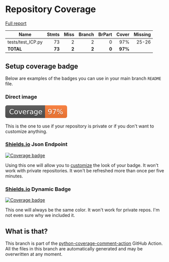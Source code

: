 # Repository Coverage

[Full report](https://htmlpreview.github.io/?https://github.com/jan-glx/ICPy/blob/python-coverage-comment-action-data/htmlcov/index.html)

| Name               |    Stmts |     Miss |   Branch |   BrPart |   Cover |   Missing |
|------------------- | -------: | -------: | -------: | -------: | ------: | --------: |
| tests/test\_ICP.py |       73 |        2 |        2 |        0 |     97% |     25-26 |
|          **TOTAL** |   **73** |    **2** |    **2** |    **0** | **97%** |           |


## Setup coverage badge

Below are examples of the badges you can use in your main branch `README` file.

### Direct image

[![Coverage badge](https://raw.githubusercontent.com/jan-glx/ICPy/python-coverage-comment-action-data/badge.svg)](https://htmlpreview.github.io/?https://github.com/jan-glx/ICPy/blob/python-coverage-comment-action-data/htmlcov/index.html)

This is the one to use if your repository is private or if you don't want to customize anything.

### [Shields.io](https://shields.io) Json Endpoint

[![Coverage badge](https://img.shields.io/endpoint?url=https://raw.githubusercontent.com/jan-glx/ICPy/python-coverage-comment-action-data/endpoint.json)](https://htmlpreview.github.io/?https://github.com/jan-glx/ICPy/blob/python-coverage-comment-action-data/htmlcov/index.html)

Using this one will allow you to [customize](https://shields.io/endpoint) the look of your badge.
It won't work with private repositories. It won't be refreshed more than once per five minutes.

### [Shields.io](https://shields.io) Dynamic Badge

[![Coverage badge](https://img.shields.io/badge/dynamic/json?color=brightgreen&label=coverage&query=%24.message&url=https%3A%2F%2Fraw.githubusercontent.com%2Fjan-glx%2FICPy%2Fpython-coverage-comment-action-data%2Fendpoint.json)](https://htmlpreview.github.io/?https://github.com/jan-glx/ICPy/blob/python-coverage-comment-action-data/htmlcov/index.html)

This one will always be the same color. It won't work for private repos. I'm not even sure why we included it.

## What is that?

This branch is part of the
[python-coverage-comment-action](https://github.com/marketplace/actions/python-coverage-comment)
GitHub Action. All the files in this branch are automatically generated and may be
overwritten at any moment.
